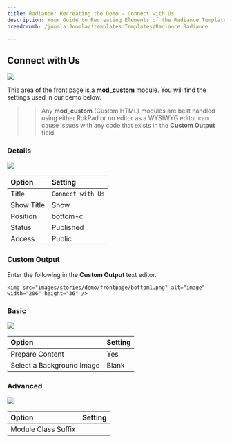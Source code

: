 ```yaml
---
title: Radiance: Recreating the Demo - Connect with Us
description: Your Guide to Recreating Elements of the Radiance Template for Joomla
breadcrumb: /joomla:Joomla/!templates:Templates/Radiance:Radiance

---
```


Connect with Us
-----

![][demo]

This area of the front page is a **mod_custom** module. You will find the settings used in our demo below.

>> Any **mod_custom** (Custom HTML) modules are best handled using either RokPad or no editor as a WYSIWYG editor can cause issues with any code that exists in the **Custom Output** field.

### Details
![][demo2]

| Option     | Setting                 |  
| :--------- | :---------------------- |  
| Title      | `Connect with Us`       |  
| Show Title | Show                    |  
| Position   | bottom-c                |  
| Status     | Published               |  
| Access     | Public                  |  

### Custom Output
Enter the following in the **Custom Output** text editor.

~~~
<img src="images/stories/demo/frontpage/bottom1.png" alt="image" width="206" height="36" />
~~~

### Basic
![][demo3]

| Option                    | Setting |  
| :------------------------ | :------ |  
| Prepare Content           | Yes     |  
| Select a Background Image | Blank   |

### Advanced
![][demo4]

| Option              | Setting |  
| :------------------ | :------ |  
| Module Class Suffix |         |  

[demo]: assets/demo_6.jpeg
[demo2]: assets/connect_1.jpeg
[demo3]: assets/connect_2.jpeg
[demo4]: assets/connect_3.jpeg